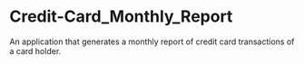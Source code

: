# Credit-Card_Monthly_Report
An application that generates a monthly report of credit card transactions of a card holder.
